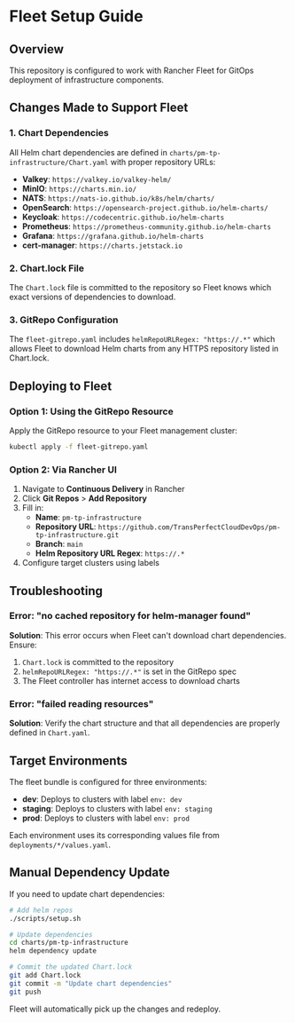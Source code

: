 # Fleet Setup Guide

## Overview
This repository is configured to work with Rancher Fleet for GitOps deployment of infrastructure components.

## Changes Made to Support Fleet

### 1. Chart Dependencies
All Helm chart dependencies are defined in `charts/pm-tp-infrastructure/Chart.yaml` with proper repository URLs:

- **Valkey**: `https://valkey.io/valkey-helm/`
- **MinIO**: `https://charts.min.io/`
- **NATS**: `https://nats-io.github.io/k8s/helm/charts/`
- **OpenSearch**: `https://opensearch-project.github.io/helm-charts/`
- **Keycloak**: `https://codecentric.github.io/helm-charts`
- **Prometheus**: `https://prometheus-community.github.io/helm-charts`
- **Grafana**: `https://grafana.github.io/helm-charts`
- **cert-manager**: `https://charts.jetstack.io`

### 2. Chart.lock File
The `Chart.lock` file is committed to the repository so Fleet knows which exact versions of dependencies to download.

### 3. GitRepo Configuration
The `fleet-gitrepo.yaml` includes `helmRepoURLRegex: "https://.*"` which allows Fleet to download Helm charts from any HTTPS repository listed in Chart.lock.

## Deploying to Fleet

### Option 1: Using the GitRepo Resource
Apply the GitRepo resource to your Fleet management cluster:

```bash
kubectl apply -f fleet-gitrepo.yaml
```

### Option 2: Via Rancher UI
1. Navigate to **Continuous Delivery** in Rancher
2. Click **Git Repos** > **Add Repository**
3. Fill in:
   - **Name**: `pm-tp-infrastructure`
   - **Repository URL**: `https://github.com/TransPerfectCloudDevOps/pm-tp-infrastructure.git`
   - **Branch**: `main`
   - **Helm Repository URL Regex**: `https://.*`
4. Configure target clusters using labels

## Troubleshooting

### Error: "no cached repository for helm-manager found"
**Solution**: This error occurs when Fleet can't download chart dependencies. Ensure:
1. `Chart.lock` is committed to the repository
2. `helmRepoURLRegex: "https://.*"` is set in the GitRepo spec
3. The Fleet controller has internet access to download charts

### Error: "failed reading resources"
**Solution**: Verify the chart structure and that all dependencies are properly defined in `Chart.yaml`.

## Target Environments

The fleet bundle is configured for three environments:

- **dev**: Deploys to clusters with label `env: dev`
- **staging**: Deploys to clusters with label `env: staging`
- **prod**: Deploys to clusters with label `env: prod`

Each environment uses its corresponding values file from `deployments/*/values.yaml`.

## Manual Dependency Update

If you need to update chart dependencies:

```bash
# Add helm repos
./scripts/setup.sh

# Update dependencies
cd charts/pm-tp-infrastructure
helm dependency update

# Commit the updated Chart.lock
git add Chart.lock
git commit -m "Update chart dependencies"
git push
```

Fleet will automatically pick up the changes and redeploy.
